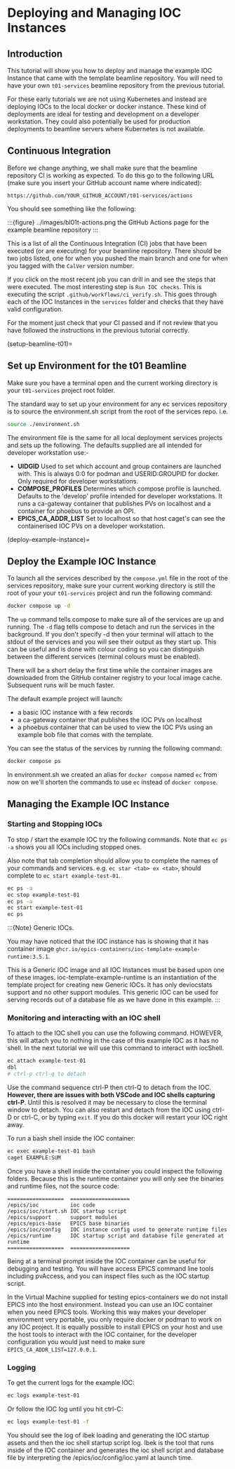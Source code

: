 # Deploying and Managing IOC Instances

## Introduction

This tutorial will show you how to deploy and manage the example IOC Instance that came with the template beamline repository. You will need to have your own `t01-services` beamline repository from the previous tutorial.

For these early tutorials we are not using Kubernetes and instead are deploying IOCs to the local docker or docker instance. These kind of deployments are ideal for testing and development on a developer workstation. They could also potentially be used for production deployments to beamline servers where Kubernetes is not available.

## Continuous Integration

Before we change anything, we shall make sure that the beamline repository CI
is working as expected. To do this go to the following URL (make sure you insert
your GitHub account name where indicated):

```
https://github.com/YOUR_GITHUB_ACCOUNT/t01-services/actions
```

You should see something like the following:

:::{figure} ../images/bl01t-actions.png
the GitHub Actions page for the example beamline repository
:::

This is a list of all the Continuous Integration (CI) jobs that have been
executed (or are executing) for your beamline repository. There should be
two jobs listed, one for when you pushed the main branch and one for when you
tagged with the `CalVer` version number.

If you click on the most recent job you can drill in and see the steps that
were executed. The most interesting step is `Run IOC checks`. This
is executing the script `.github/workflows/ci_verify.sh`. This goes through
each of the IOC Instances in the `services` folder and checks that they
have valid configuration.

For the moment just check that your CI passed and if not review that you
have followed the instructions in the previous tutorial correctly.

(setup-beamline-t01)=
## Set up Environment for the t01 Beamline

Make sure you have a terminal open and the current working directory is your `t01-services` project root folder.

The standard way to set up your environment for any ec services repository is to source the environment.sh script from the root of the services repo. i.e.

```bash
source ./environment.sh
```

The environment file is the same for all local deployment services projects and sets up the following. The defaults supplied are all intended for developer workstation use:-

- **UIDGID** Used to set which account and group containers are launched with. This is always 0:0 for podman and USERID:GROUPID for docker. Only required for developer workstations.
- **COMPOSE_PROFILES** Determines which compose profile is launched. Defaults to the 'develop' profile intended for developer workstations. It runs a ca-gateway container that publishes PVs on localhost and a container for phoebus to provide an OPI.
- **EPICS_CA_ADDR_LIST** Set to localhost so that host caget's can see the containerised IOC PVs on a developer workstation.


(deploy-example-instance)=
## Deploy the Example IOC Instance

To launch all the services described by the `compose.yml` file in the root of the services repository, make sure your current working directory is still the root of your your `t01-services` project and run the following command:

```bash
docker compose up -d
```

The `up` command tells compose to make sure all of the services are up and running.  The `-d` flag tells compose to detach and run the services in the background. If you don't specify -d then your terminal will attach to the stdout of the services and you will see their output as they start up. This can be useful and is done with colour coding so you can distinguish between the different services (terminal colours must be enabled).

There will be a short delay the first time while the container images are downloaded from the GitHub container registry to your local image cache. Subsequent runs will be much faster.

The default example project will launch:

- a basic IOC instance with a few records
- a ca-gateway container that publishes the IOC PVs on localhost
- a phoebus container that can be used to view the IOC PVs using an example bob file that comes with the template.


You can see the status of the services by running the following command:

```bash
docker compose ps
```

In environment.sh we created an alias for `docker compose` named `ec` from now on we'll shorten the commands to use `ec` instead of `docker compose`.

## Managing the Example IOC Instance

### Starting and Stopping IOCs

To stop / start the example IOC try the following commands. Note that `ec ps -a` shows you all IOCs including stopped ones.

Also note that tab completion should allow you to complete the names of your commands and services. e.g.
`ec star <tab> ex <tab>`, should complete to `ec start example-test-01`.

```bash
ec ps -a
ec stop example-test-01
ec ps -a
ec start example-test-01
ec ps
```

:::{Note}
Generic IOCs.

You may have noticed that the IOC instance has is showing that it has container image `ghcr.io/epics-containers/ioc-template-example-runtime:3.5.1`.

This is a Generic IOC image and all IOC Instances must be based upon one of these images. ioc-template-example-runtime is an instantiation of the template project for creating new Generic IOCs. It has only deviocstats support and no other support modules. This generic IOC can be used for serving records out of a database file as we have done in this example.
:::

### Monitoring and interacting with an IOC shell

To attach to the IOC shell you can use the following command. HOWEVER, this
will attach you to nothing in the case of this example IOC as it has no
shell. In the next tutorial we will use this command to interact with
iocShell.

```bash
ec attach example-test-01
dbl
# ctrl-p ctrl-q to detach
```

Use the command sequence ctrl-P then ctrl-Q to detach from the IOC. **However, there are issues with both VSCode and IOC shells capturing ctrl-P**. Until this is resolved it may be necessary to close the terminal window to detach. You can also restart and detach from the IOC using ctrl-D or ctrl-C, or by typing `exit`. If you do this docker will restart your IOC right away.

To run a bash shell inside the IOC container:

```bash
ec exec example-test-01 bash
caget EXAMPLE:SUM
```

Once you have a shell inside the container you could inspect the following folders. Because this is the runtime container you will only see the binaries and runtime files, not the source code:

```{eval-rst}
==================  ===================
/epics/ioc          ioc code
/epics/ioc/start.sh IOC startup script
/epics/support      support modules
/epics/epics-base   EPICS base binaries
/epics/ioc/config   IOC instance config used to generate runtime files
/epics/runtime      IOC startup script and database file generated at runtime
==================  ===================
```

Being at a terminal prompt inside the IOC container can be useful for debugging and testing. You will have access EPICS command line tools including pvAccess, and you can inspect files such as the IOC startup script.

In the Virtual Machine supplied for testing epics-containers we do not install EPICS into the host environment. Instead you can use an IOC container when you need EPICS tools. Working this way makes your developer environment very portable, you only require docker or podman to work on any IOC project. It is equally possible to install EPICS on your host and use the host tools to interact with the IOC container, for the developer configuration you would just need to make sure `EPICS_CA_ADDR_LIST=127.0.0.1`.

### Logging

To get the current logs for the example IOC:

```bash
ec logs example-test-01
```

Or follow the IOC log until you hit ctrl-C:

```bash
ec logs example-test-01 -f
```

You should see the log of ibek loading and generating the IOC startup assets and then the ioc shell startup script log. Ibek is the tool that runs inside of the IOC container and generates the ioc shell script and database file by interpreting the /epics/ioc/config/ioc.yaml at launch time.